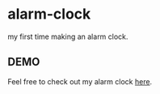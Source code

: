 # alarm-clock

my first time making an alarm clock.

## DEMO
Feel free to check out my alarm clock [here](https://kenwren.github.io/alarm-clock/).
